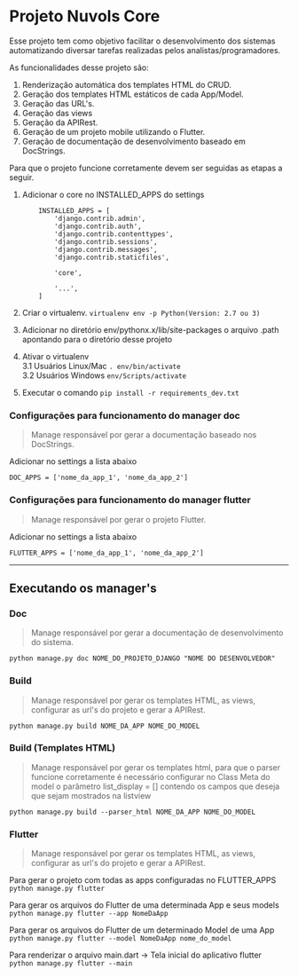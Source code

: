 Projeto Nuvols Core
==================================

Esse projeto tem como objetivo facilitar o desenvolvimento dos sistemas automatizando diversar tarefas realizadas pelos analistas/programadores.  

As funcionalidades desse projeto são:

1) Renderização automática dos templates HTML do CRUD.  
2) Geração dos templates HTML estáticos de cada App/Model.  
3) Geração das URL's.
4) Geração das views  
5) Geração da APIRest.  
6) Geração de um projeto mobile utilizando o Flutter.  
7) Geração de documentação de desenvolvimento baseado em DocStrings.  

Para que o projeto funcione corretamente devem ser seguidas as etapas a seguir.


1. Adicionar o core no INSTALLED_APPS do settings
    ```
        INSTALLED_APPS = [
            'django.contrib.admin',
            'django.contrib.auth',
            'django.contrib.contenttypes',
            'django.contrib.sessions',
            'django.contrib.messages',
            'django.contrib.staticfiles',  
        
            'core',  
        
            '...',
        ]
    ```

2. Criar o virtualenv. `virtualenv env -p Python(Version: 2.7 ou 3)`  
3. Adicionar no diretório env/pythonx.x/lib/site-packages o arquivo .path apontando para o diretório desse projeto  
4. Ativar o virtualenv  
    3.1 Usuários Linux/Mac `. env/bin/activate`  
    3.2 Usuários Windows `env/Scripts/activate`  
5. Executar o comando `pip install -r requirements_dev.txt`

 
### Configurações para funcionamento do manager doc  
> Manage responsável por gerar a documentação baseado nos DocStrings.  

Adicionar no settings a lista abaixo  

```DOC_APPS = ['nome_da_app_1', 'nome_da_app_2']```

### Configurações para funcionamento do manager flutter  
> Manage responsável por gerar o projeto Flutter.

Adicionar no settings a lista abaixo

```FLUTTER_APPS = ['nome_da_app_1', 'nome_da_app_2']```

__________

## Executando os manager's  

### Doc  
> Manage responsável por gerar a documentação de desenvolvimento do sistema.

```python manage.py doc NOME_DO_PROJETO_DJANGO "NOME DO DESENVOLVEDOR"```

### Build
> Manage responsável por gerar os templates HTML, as views, configurar  as url's do projeto e gerar a APIRest. 

```python manage.py build NOME_DA_APP NOME_DO_MODEL```

### Build (Templates HTML)
> Manage responsável por gerar os templates html, para que o parser funcione corretamente
> é necessário configurar no Class Meta do model o parâmetro list_display = [] 
> contendo os campos que deseja que sejam mostrados na listview 

```python manage.py build --parser_html NOME_DA_APP NOME_DO_MODEL```

### Flutter
> Manage responsável por gerar os templates HTML, as views, configurar  as url's do projeto e gerar a APIRest. 

Para gerar o projeto com todas as apps configuradas no FLUTTER_APPS  
```python manage.py flutter```

Para gerar os arquivos do Flutter de uma determinada App e seus models  
```python manage.py flutter --app NomeDaApp```

Para gerar os arquivos do Flutter de um determinado Model de uma App  
```python manage.py flutter --model NomeDaApp nome_do_model```

Para renderizar o arquivo main.dart -> Tela inicial do aplicativo flutter  
```python manage.py flutter --main```
